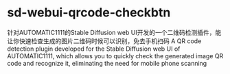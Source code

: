 # sd-webui-qrcode-checkbtn
针对AUTOMATIC1111的Stable Diffusion web UI开发的一个二维码检测插件，能让你快速检查生成的图片二维码时候可以识别，免去手机扫码
A QR code detection plugin developed for the Stable Diffusion web UI of AUTOMATIC1111, which allows you to quickly check the generated image QR code and recognize it, eliminating the need for mobile phone scanning
